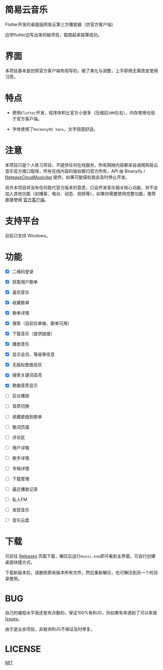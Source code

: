 # 简易云音乐
Flutter开发的桌面版网易云第三方播放器（仿官方客户端）



边学flutter边写出来的破项目，能跑起来就算成功。


# 界面
本项目基本是仿照官方客户端布局写的，做了美化与调整，上手即用无需改变使用习惯。


# 特点
+ 使用`Flutter`开发，程序体积比官方小很多（压缩后`20M`左右），内存使用也低于官方客户端。


+ 字体使用了`HarmonyOS Sans`，文字观感舒适。

# 注意
本项目只是个人练习项目，不提供任何在线服务，所有网络内容都来自调用网易云音乐官方接口取得，所有在线内容的版权都归官方所有，API 由 Binaryify / [NeteaseCloudMusicApi](https://github.com/Binaryify/NeteaseCloudMusicApi) 提供，如果可能侵权我会及时停止开发。

另外本项目并没有任何取代官方版本的意思，只会开发音乐相关核心功能，并不会加入其他功能（如播客、电台、动态、视频等），如果你需要使用完整功能，推荐直接使用 [官方客户端](https://music.163.com/#/download)。

# 支持平台
目前只支持 Windows。



# 功能
-[x] 二维码登录
-[x] 获取用户歌单
-[x] 喜欢音乐
-[x] 收藏歌单
-[x] 歌单详情
-[x] 搜索（目前仅单曲、歌单可用）
-[x] 下载音乐（提供链接）
-[x] 播放音乐
-[x] 显示会员、等级等信息
-[x] 无版权歌曲变灰
-[x] 搜索关键词高亮
-[x] 歌曲音质显示
-[ ] 后台播放
-[ ] 音质切换
-[ ] 收藏歌曲到歌单
-[ ] 歌词页面
-[ ] 评论区
-[ ] 用户详情
-[ ] 歌手详情
-[ ] 专辑详情
-[ ] 下载管理
-[ ] 最近播放记录
-[ ] 私人FM
-[ ] 发现音乐
-[ ] 音乐云盘


# 下载
可前往 [Releases](https://github.com/XiaoXianThis/FlutterCloudMusic/releases) 页面下载，解压后运行`music.exe`即可看到主界面，可自行创建桌面快捷方式。

下载新版本后，请删除原来版本所有文件，然后重新解压，也可解压到另一个的目录使用。

# BUG
自己的编程水平我还是有点数的，保证100%有BUG，你如果有幸遇到了可以来提[Issues](https://github.com/XiaoXianThis/FlutterCloudMusic/issues/new)。

由于是业余项目，非致命BUG不保证及时修复。

# LICENSE
[MIT](https://github.com/XiaoXianThis/FlutterCloudMusic/blob/main/LICENSE)